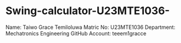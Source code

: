 # Swing-calculator-U23MTE1036-
Name: Taiwo Grace Temiloluwa 
Matric No: U23MTE1036
Department: Mechatronics Engineering 
GitHub Account: teeem1gracce 
